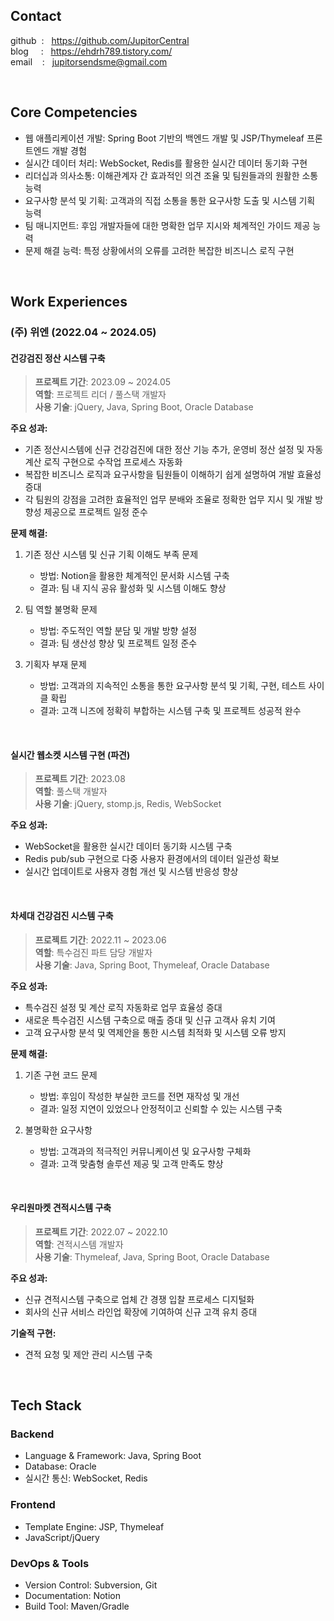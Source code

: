 

##  Contact

github &nbsp;: &nbsp; https://github.com/JupitorCentral <br>
blog  &nbsp;&nbsp;&nbsp; : &nbsp; https://ehdrh789.tistory.com/ <br>
email &nbsp;&nbsp; : &nbsp; jupitorsendsme@gmail.com

<br>

## Core Competencies
- 웹 애플리케이션 개발: Spring Boot 기반의 백엔드 개발 및 JSP/Thymeleaf 프론트엔드 개발 경험
- 실시간 데이터 처리: WebSocket, Redis를 활용한 실시간 데이터 동기화 구현
- 리더십과 의사소통: 이해관계자 간 효과적인 의견 조율 및 팀원들과의 원활한 소통 능력
- 요구사항 분석 및 기획: 고객과의 직접 소통을 통한 요구사항 도출 및 시스템 기획 능력
- 팀 매니지먼트: 후임 개발자들에 대한 명확한 업무 지시와 체계적인 가이드 제공 능력
- 문제 해결 능력: 특정 상황에서의 오류를 고려한 복잡한 비즈니스 로직 구현

<br>

## Work Experiences

### (주) 위엔 (2022.04 ~ 2024.05)

#### 건강검진 정산 시스템 구축

 >  **프로젝트 기간**: 2023.09 ~ 2024.05  
 >  **역할**: 프로젝트 리더 / 풀스택 개발자  
 >  **사용 기술**: jQuery, Java, Spring Boot, Oracle Database

**주요 성과:**
- 기존 정산시스템에 신규 건강검진에 대한 정산 기능 추가, 운영비 정산 설정 및 자동 계산 로직 구현으로 수작업 프로세스 자동화
- 복잡한 비즈니스 로직과 요구사항을 팀원들이 이해하기 쉽게 설명하여 개발 효율성 증대
- 각 팀원의 강점을 고려한 효율적인 업무 분배와 조율로 정확한 업무 지시 및 개발 방향성 제공으로 프로젝트 일정 준수

**문제 해결:**
1. 기존 정산 시스템 및 신규 기획 이해도 부족 문제
   - 방법: Notion을 활용한 체계적인 문서화 시스템 구축
   - 결과: 팀 내 지식 공유 활성화 및 시스템 이해도 향상

2. 팀 역할 불명확 문제
   - 방법: 주도적인 역할 분담 및 개발 방향 설정
   - 결과: 팀 생산성 향상 및 프로젝트 일정 준수

3. 기획자 부재 문제
   - 방법: 고객과의 지속적인 소통을 통한 요구사항 분석 및 기획, 구현, 테스트 사이클 확립
   - 결과: 고객 니즈에 정확히 부합하는 시스템 구축 및 프로젝트 성공적 완수

<br>

#### 실시간 웹소켓 시스템 구현 (파견)
 >  **프로젝트 기간**: 2023.08  
 >  **역할**: 풀스택 개발자  
 >  **사용 기술**: jQuery, stomp.js, Redis, WebSocket

**주요 성과:**
- WebSocket을 활용한 실시간 데이터 동기화 시스템 구축
- Redis pub/sub 구현으로 다중 사용자 환경에서의 데이터 일관성 확보
- 실시간 업데이트로 사용자 경험 개선 및 시스템 반응성 향상

<br>

#### 차세대 건강검진 시스템 구축
 >  **프로젝트 기간**: 2022.11 ~ 2023.06  
 >  **역할**: 특수검진 파트 담당 개발자  
**사용 기술**: Java, Spring Boot, Thymeleaf, Oracle Database

**주요 성과:**
- 특수검진 설정 및 계산 로직 자동화로 업무 효율성 증대
- 새로운 특수검진 시스템 구축으로 매출 증대 및 신규 고객사 유치 기여
- 고객 요구사항 분석 및 역제안을 통한 시스템 최적화 및 시스템 오류 방지

**문제 해결:**
1. 기존 구현 코드 문제
   - 방법: 후임이 작성한 부실한 코드를 전면 재작성 및 개선
   - 결과: 일정 지연이 있었으나 안정적이고 신뢰할 수 있는 시스템 구축

2. 불명확한 요구사항
   - 방법: 고객과의 적극적인 커뮤니케이션 및 요구사항 구체화
   - 결과: 고객 맞춤형 솔루션 제공 및 고객 만족도 향상

<br>

#### 우리원마켓 견적시스템 구축
 >  **프로젝트 기간**: 2022.07 ~ 2022.10  
 >  **역할**: 견적시스템 개발자  
 >  **사용 기술**: Thymeleaf, Java, Spring Boot, Oracle Database

**주요 성과:**
- 신규 견적시스템 구축으로 업체 간 경쟁 입찰 프로세스 디지털화
- 회사의 신규 서비스 라인업 확장에 기여하여 신규 고객 유치 증대

**기술적 구현:**
- 견적 요청 및 제안 관리 시스템 구축

<br>


## Tech Stack

### Backend
- Language & Framework: Java, Spring Boot
- Database: Oracle 
- 실시간 통신: WebSocket, Redis

### Frontend
- Template Engine: JSP, Thymeleaf
- JavaScript/jQuery

### DevOps & Tools
- Version Control: Subversion, Git
- Documentation: Notion
- Build Tool: Maven/Gradle

